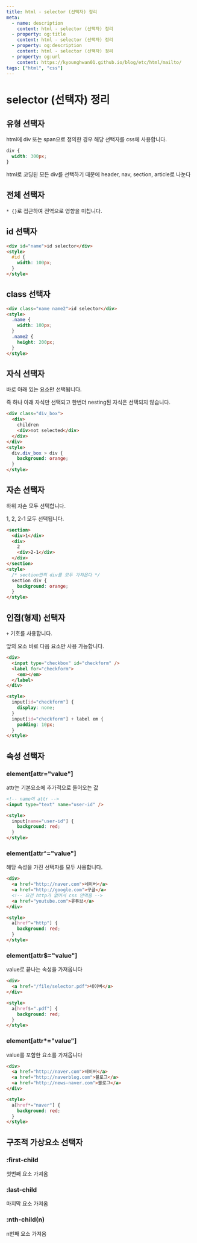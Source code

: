 ```yaml
---
title: html - selector (선택자) 정리
meta:
  - name: description
    content: html - selector (선택자) 정리
  - property: og:title
    content: html - selector (선택자) 정리
  - property: og:description
    content: html - selector (선택자) 정리
  - property: og:url
    content: https://kyounghwan01.github.io/blog/etc/html/mailto/
tags: ["html", "css"]
---
```


# selector (선택자) 정리

## 유형 선택자

html에 div 또는 span으로 정의한 경우 해당 선택자를 css에 사용합니다.

```css
div {
  width: 300px;
}
```

html로 코딩된 모든 div를 선택하기 때문에 header, nav, section, article로 나눈다

## 전체 선택자

`* {}`로 접근하여 전역으로 영향을 미칩니다.

## id 선택자

```html
<div id="name">id selector</div>
<style>
  #id {
    width: 100px;
  }
</style>
```

## class 선택자

```html
<div class="name name2">id selector</div>
<style>
  .name {
    width: 100px;
  }
  .name2 {
    height: 200px;
  }
</style>
```

## 자식 선택자

바로 아래 있는 요소만 선택됩니다.

즉 하나 아래 자식만 선택되고 한번더 nesting된 자식은 선택되지 않습니다.

```html
<div class="div_box">
  <div>
    children
    <div>not selected</div>
  </div>
</div>
<style>
  div.div_box > div {
    background: orange;
  }
</style>
```

## 자손 선택자

하위 자손 모두 선택합니다.

1, 2, 2-1 모두 선택됩니다.

```html
<section>
  <div>1</div>
  <div>
    2
    <div>2-1</div>
  </div>
</section>
<style>
  /* section안의 div를 모두 가져온다 */
  section div {
    background: orange;
  }
</style>
```

## 인접(형제) 선택자

`+` 기호를 사용합니다.

앞의 요소 바로 다음 요소만 사용 가능합니다.

```html
<div>
  <input type="checkbox" id="checkform" />
  <label for="checkform">
    <em></em>
  </label>
</div>

<style>
  input[id="checkform"] {
    display: none;
  }
  input[id="checkform"] + label em {
    padding: 10px;
  }
</style>
```

## 속성 선택자

### element[attr="value"]

attr는 기본요소에 추가적으로 들어오는 값

```html
<!-- name이 attr -->
<input type="text" name="user-id" />

<style>
  input[name="user-id"] {
    background: red;
  }
</style>
```

### element[attr^="value"]

해당 속성을 가진 선택자를 모두 사용합니다.

```html
<div>
  <a href="http://naver.com">네이버</a>
  <a href="http://google.com">구글</a>
  <!-- 요건 http가 없어서 css 안먹음 -->
  <a href="youtube.com">유튜브</a>
</div>

<style>
  a[href^="http"] {
    background: red;
  }
</style>
```

### element[attr$="value"]

value로 끝나는 속성을 가져옵니다

```html
<div>
  <a href="/file/selector.pdf">네이버</a>
</div>

<style>
  a[href$=".pdf"] {
    background: red;
  }
</style>
```

### element[attr*="value"]

value를 포함한 요소를 가져옵니다

```html
<div>
  <a href="http://naver.com">네이버</a>
  <a href="http://naverblog.com">블로그</a>
  <a href="http://news-naver.com">블로그</a>
</div>

<style>
  a[href*="naver"] {
    background: red;
  }
</style>
```

## 구조적 가상요소 선택자

### :first-child

첫번째 요소 가져옴

### :last-child

마지막 요소 가져옴

### :nth-child(n)

n번째 요소 가져옴
